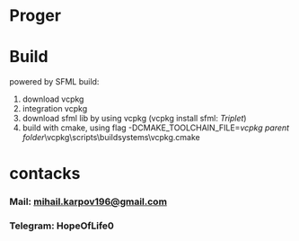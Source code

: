 Proger
========================
#  Build #
powered by SFML
build:
1. download vcpkg
2. integration vcpkg
3. download sfml lib by using vcpkg (vcpkg install sfml: *Triplet*)
4.  build with cmake, using flag -DCMAKE_TOOLCHAIN_FILE=*vcpkg parent folder*\vcpkg\scripts\buildsystems\vcpkg.cmake
# contacks #
### Mail:     mihail.karpov196@gmail.com ###
### Telegram: HopeOfLife0 ###
